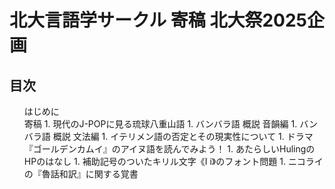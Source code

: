 <div id="cover">

  # 北大言語学サークル 寄稿 北大祭2025企画

</div>

<nav id="toc" role="doc-toc">

  ## 目次

  1. [はじめに](preface.html)
  1. [寄稿](contri/index.html)
    1. [現代のJ-POPに見る琉球八重山語](contri/yaimamuni-jpop.html)
    1. [バンバラ語 概説 音韻編](contri/bamanankan-1.html)
    1. [バンバラ語 概説 文法編](contri/bamanankan-2.html)
    1. [イテリメン語の否定とその現実性について](contri/itenmen.html)
    1. [ドラマ『ゴールデンカムイ』のアイヌ語を読んでみよう！](contri/golden-kamuy.html)
    1. [あたらしいHulingのHPのはなし](contri/new-hp.html)
    1. [補助記号のついたキリル文字《І і》のフォント問題](contri/i-font.html)
    1. [ニコライの『魯話和訳』に関する覚書](contri/nikolaj.html)

</nav>
